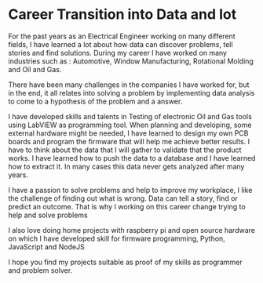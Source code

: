 # **Career Transition into Data and Iot**



For the past years as an Electrical Engineer working on many different fields, I have learned a lot about how data can discover problems, tell stories and find solutions. During my career I have worked on many industries such as : Automotive, Window Manufacturing, Rotational Molding and Oil and Gas.

There have been many challenges in the companies I have worked for, but in the end, it all relates into solving a problem by implementing data analysis to come to a hypothesis of the problem and a answer.

I have developed skills and talents in Testing of electronic Oil and Gas tools using LabVIEW as programming tool. When planning and developing, some external hardware might be needed, I have learned to design my own PCB boards and program the firmware that will help me achieve better results. I have to think about the data that I will gather to validate that the product works. I have learned how to push the data to a database and I have learned how to extract it. In many cases this data never gets analyzed after many years.

I have a passion to solve problems and help to improve my workplace, I like the challenge of finding out what is wrong.  Data can tell a story, find or predict an outcome.  That is why I working on this career change trying to help and solve problems

I also love doing home projects with raspberry pi and open source hardware on which I have developed skill for firmware programming, Python, JavaScript and NodeJS

I hope you find my projects suitable as proof of my skills as programmer and problem solver.
